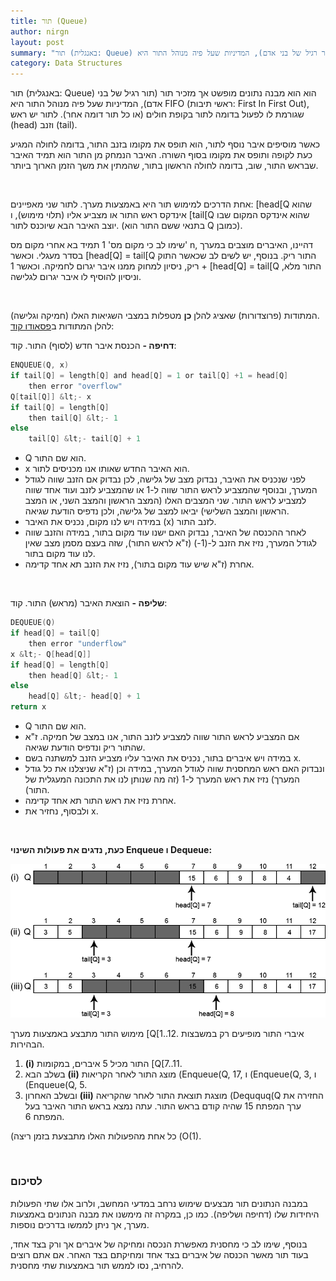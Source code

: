 ```yaml
---
title: תור (Queue)
author: nirgn
layout: post
summary: "תור (באנגלית: Queue) הוא הוא מבנה נתונים מופשט אך מזכיר תור (תור רגיל של בני אדם), המדיניות שעל פיה מנוהל התור היא FIFO (ראשי תיבות: First In First Out), שגורמת לו לפעול בדומה לתור בקופת חולים (או כל תור דומה אחר)."
category: Data Structures
---
```

תור (באנגלית: Queue) הוא הוא מבנה נתונים מופשט אך מזכיר תור (תור רגיל של בני אדם), המדיניות שעל פיה מנוהל התור היא FIFO (ראשי תיבות: First In First Out), שגורמת לו לפעול בדומה לתור בקופת חולים (או כל תור דומה אחר). לתור יש ראש (head) וזנב (tail).

כאשר מוסיפים איבר נוסף לתור, הוא תופס את מקומו בזנב התור, בדומה לחולה המגיע כעת לקופה ותופס את מקומו בסוף השורה. האיבר הנמחק מן התור הוא תמיד האיבר שבראש התור, שוב, בדומה לחולה הראשון בתור, שהמתין את משך הזמן הארוך ביותר.

<!--more-->

&nbsp;

אחת הדרכים למימוש תור היא באמצעות מערך. לתור שני מאפיינים: [head[Q שהוא אינדקס ראש התור או מצביע אליו (תלוי מימוש), ו [tail[Q שהוא אינדקס המקום שבו יוצב האיבר הבא שיוכנס לתור. (בתנאי ששם התור הוא Q כמובן).

שימו לב כי מקום מס' 1 תמיד בא אחרי מקום מס' n, דהיינו, האיברים מוצבים במערך בסדר מעגלי. וכאשר [head[Q] = tail[Q התור ריק. בנוסף, יש לשים לב שכאשר התוק ריק, ניסיון למחוק ממנו איבר יגרום לחמיקה. וכאשר 1 + [head[Q] = tail[Q התור מלא, וניסיון להוסיף לו איבר יגרום לגלישה.

&nbsp;

המתודות (פרוצדורות) שאציג להלן **כן** מטפלות במצבי השגיאות האלו (חמיקה וגלישה).  
להלן המתודות ב[פסאודו קוד](http://en.wikipedia.org/wiki/Pseudocode):

**דחיפה -** הכנסת איבר חדש (לסוף) התור.
קוד:

```c
ENQUEUE(Q, x)
if tail[Q] = length[Q] and head[Q] = 1 or tail[Q] +1 = head[Q]
    then error "overflow"
Q[tail[Q]] &lt;- x
if tail[Q] = length[Q]
    then tail[Q] &lt;- 1
else
    tail[Q] &lt;- tail[Q] + 1
```

  * Q הוא שם התור.
  * x הוא האיבר החדש שאותו אנו מכניסים לתור.
  * לפני שנכניס את האיבר, נבדוק מצב של גלישה, לכן נבדוק אם הזנב שווה לגודל המערך, ובנוסף שהמצביע לראש התור שווה ל-1 או שהמצביע לזנב ועוד אחד שווה למצביע לראש התור. שני המצבים האלו (המצב הראשון והמצב השני, או המצב הראשון והמצב השלישי) יביאו למצב של גלישה, ולכן נדפיס הודעת שגיאה.
  * במידה ויש לנו מקום, נכניס את האיבר (x) לזנב התור.
  * לאחר ההכנסה של האיבר, נבדוק האם ישנו עוד מקום בתור, במידה והזנב שווה לגודל המערך, נזיז את הזנב ל-(1-) (ז"א לראש התור), שזה בעצם מסמן מצב שאין לנו עוד מקום בתור.
  * אחרת (ז"א שיש עוד מקום בתור), נזיז את הזנב תא אחד קדימה.

&nbsp;

**שליפה -** הוצאת האיבר (מראש) התור.
קוד:

```c
DEQUEUE(Q)
if head[Q] = tail[Q]
    then error "underflow"
x &lt;- Q[head[Q]]
if head[Q] = length[Q]
    then head[Q] &lt;- 1
else
    head[Q] &lt;- head[Q] + 1
return x
```

  * Q הוא שם התור.
  * אם המצביע לראש התור שווה למצביע לזנב התור, אנו במצב של חמיקה. ז"א שהתור ריק ונדפיס הודעת שגיאה.
  * במידה ויש איברים בתור, נכניס את האיבר עליו מצביע הזנב למשתנה בשם x.
  * ונבדוק האם ראש המחסנית שווה לגודל המערך, במידה וכן (ז"א שניצלנו את כל גודל המערך) נזיז את ראש המערך ל-1 (זה מה שנותן לנו את התכונה המעגלית של התור).
  * אחרת נזיז את ראש התור תא אחד קדימה.
  * ולבסוף, נחזיר את x.

&nbsp;

**כעת, נדגים את פעולות השינוי Enqueue ו Dequeue:**

<div style="text-align: center;">
  <img src="/assets/img/posts/queue/Dequeue__Enqueue.png" alt="Dequeue & Enqueue">
</div>

מימוש התור מתבצע באמצעות מערך [Q[1..12. איברי התור מופיעים רק במשבצות הבהירות.

  1. **(i)** התור מכיל 5 איברים, במקומות [Q[7..11.
  2. בשלב הבא **(ii)** מוצג התור לאחר הקריאות (Enqueue(Q, 17, ו (Enqueue(Q, 3, ו (Enqueue(Q, 5.
  3. ובשלב האחרון **(iii)** מוצגת תוצאת התור לאחר שהקריאה (Deququq(Q החזירה את ערך המפתח 15 שהיה קודם בראש התור. עתה נמצא בראש התור האיבר בעל המפתח 6.

(כל אחת מהפעולות האלו מתבצעת בזמן ריצה (O(1).

&nbsp;

### לסיכום

במבנה הנתונים תור מבצעים שימוש נרחב במדעי המחשב, ולרוב אלו שתי הפעולות היחידות שלו (דחיפה ושליפה). כמו כן, במקרה זה מימשנו את מבנה הנתונים באמצעות מערך, אך ניתן לממשו בדרכים נוספות.

בנוסף, שימו לב כי מחסנית מאפשרת הנכסה ומחיקה של איברים אך ורק בצד אחד, בעוד תור מאשר הכנסה של איברים בצד אחד ומחיקתם בצד האחר. אם אתם רוצים להרחיב, נסו לממש תור באמצעות שתי מחסנית.
